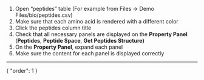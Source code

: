 1. Open “peptides” table (For example from Files -> Demo Files/bio/peptides.csv)
2. Make sure that each amino acid is rendered with a different color
3. Click the peptides column title
4. Check that all necessary panels are displayed on the **Property Panel** (**Peptides**, **Peptide Space**, **Get Peptides Structure)**
5. On the **Property Panel**, expand each panel
6. Make sure the content for each panel is displayed correctly
---
{
  "order": 1
}